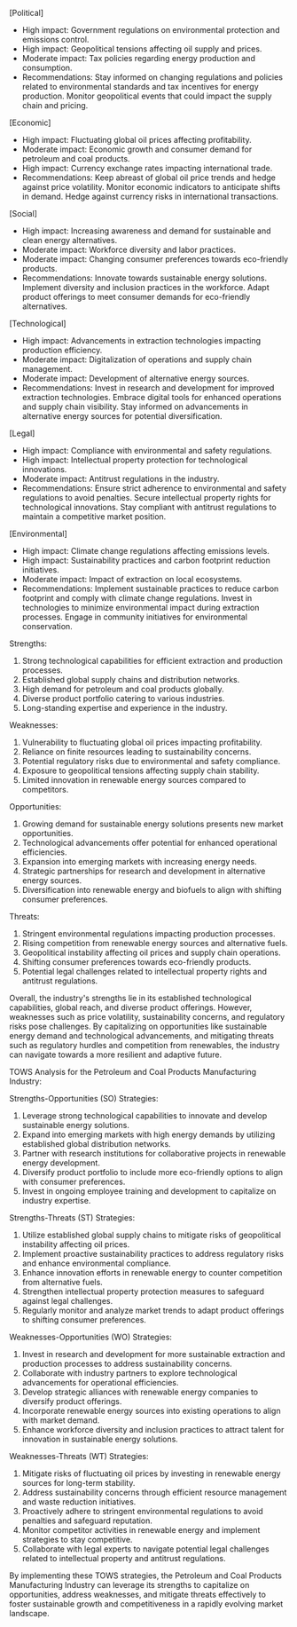 [Political]
- High impact: Government regulations on environmental protection and emissions control.
- High impact: Geopolitical tensions affecting oil supply and prices.
- Moderate impact: Tax policies regarding energy production and consumption.
- Recommendations: Stay informed on changing regulations and policies related to environmental standards and tax incentives for energy production. Monitor geopolitical events that could impact the supply chain and pricing.

[Economic]
- High impact: Fluctuating global oil prices affecting profitability.
- Moderate impact: Economic growth and consumer demand for petroleum and coal products.
- High impact: Currency exchange rates impacting international trade.
- Recommendations: Keep abreast of global oil price trends and hedge against price volatility. Monitor economic indicators to anticipate shifts in demand. Hedge against currency risks in international transactions.

[Social]
- High impact: Increasing awareness and demand for sustainable and clean energy alternatives.
- Moderate impact: Workforce diversity and labor practices.
- Moderate impact: Changing consumer preferences towards eco-friendly products.
- Recommendations: Innovate towards sustainable energy solutions. Implement diversity and inclusion practices in the workforce. Adapt product offerings to meet consumer demands for eco-friendly alternatives.

[Technological]
- High impact: Advancements in extraction technologies impacting production efficiency.
- Moderate impact: Digitalization of operations and supply chain management.
- Moderate impact: Development of alternative energy sources.
- Recommendations: Invest in research and development for improved extraction technologies. Embrace digital tools for enhanced operations and supply chain visibility. Stay informed on advancements in alternative energy sources for potential diversification.

[Legal]
- High impact: Compliance with environmental and safety regulations.
- High impact: Intellectual property protection for technological innovations.
- Moderate impact: Antitrust regulations in the industry.
- Recommendations: Ensure strict adherence to environmental and safety regulations to avoid penalties. Secure intellectual property rights for technological innovations. Stay compliant with antitrust regulations to maintain a competitive market position.

[Environmental]
- High impact: Climate change regulations affecting emissions levels.
- High impact: Sustainability practices and carbon footprint reduction initiatives.
- Moderate impact: Impact of extraction on local ecosystems.
- Recommendations: Implement sustainable practices to reduce carbon footprint and comply with climate change regulations. Invest in technologies to minimize environmental impact during extraction processes. Engage in community initiatives for environmental conservation.

Strengths:
1. Strong technological capabilities for efficient extraction and production processes.
2. Established global supply chains and distribution networks.
3. High demand for petroleum and coal products globally.
4. Diverse product portfolio catering to various industries.
5. Long-standing expertise and experience in the industry.

Weaknesses:
1. Vulnerability to fluctuating global oil prices impacting profitability.
2. Reliance on finite resources leading to sustainability concerns.
3. Potential regulatory risks due to environmental and safety compliance.
4. Exposure to geopolitical tensions affecting supply chain stability.
5. Limited innovation in renewable energy sources compared to competitors.

Opportunities:
1. Growing demand for sustainable energy solutions presents new market opportunities.
2. Technological advancements offer potential for enhanced operational efficiencies.
3. Expansion into emerging markets with increasing energy needs.
4. Strategic partnerships for research and development in alternative energy sources.
5. Diversification into renewable energy and biofuels to align with shifting consumer preferences.

Threats:
1. Stringent environmental regulations impacting production processes.
2. Rising competition from renewable energy sources and alternative fuels.
3. Geopolitical instability affecting oil prices and supply chain operations.
4. Shifting consumer preferences towards eco-friendly products.
5. Potential legal challenges related to intellectual property rights and antitrust regulations. 

Overall, the industry's strengths lie in its established technological capabilities, global reach, and diverse product offerings. However, weaknesses such as price volatility, sustainability concerns, and regulatory risks pose challenges. By capitalizing on opportunities like sustainable energy demand and technological advancements, and mitigating threats such as regulatory hurdles and competition from renewables, the industry can navigate towards a more resilient and adaptive future.

TOWS Analysis for the Petroleum and Coal Products Manufacturing Industry:

Strengths-Opportunities (SO) Strategies:
1. Leverage strong technological capabilities to innovate and develop sustainable energy solutions.
2. Expand into emerging markets with high energy demands by utilizing established global distribution networks.
3. Partner with research institutions for collaborative projects in renewable energy development.
4. Diversify product portfolio to include more eco-friendly options to align with consumer preferences.
5. Invest in ongoing employee training and development to capitalize on industry expertise.

Strengths-Threats (ST) Strategies:
1. Utilize established global supply chains to mitigate risks of geopolitical instability affecting oil prices.
2. Implement proactive sustainability practices to address regulatory risks and enhance environmental compliance.
3. Enhance innovation efforts in renewable energy to counter competition from alternative fuels.
4. Strengthen intellectual property protection measures to safeguard against legal challenges.
5. Regularly monitor and analyze market trends to adapt product offerings to shifting consumer preferences.

Weaknesses-Opportunities (WO) Strategies:
1. Invest in research and development for more sustainable extraction and production processes to address sustainability concerns.
2. Collaborate with industry partners to explore technological advancements for operational efficiencies.
3. Develop strategic alliances with renewable energy companies to diversify product offerings.
4. Incorporate renewable energy sources into existing operations to align with market demand.
5. Enhance workforce diversity and inclusion practices to attract talent for innovation in sustainable energy solutions.

Weaknesses-Threats (WT) Strategies:
1. Mitigate risks of fluctuating oil prices by investing in renewable energy sources for long-term stability.
2. Address sustainability concerns through efficient resource management and waste reduction initiatives.
3. Proactively adhere to stringent environmental regulations to avoid penalties and safeguard reputation.
4. Monitor competitor activities in renewable energy and implement strategies to stay competitive.
5. Collaborate with legal experts to navigate potential legal challenges related to intellectual property and antitrust regulations.

By implementing these TOWS strategies, the Petroleum and Coal Products Manufacturing Industry can leverage its strengths to capitalize on opportunities, address weaknesses, and mitigate threats effectively to foster sustainable growth and competitiveness in a rapidly evolving market landscape.

